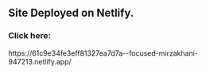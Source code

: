 ## Site Deployed on Netlify.

<h3>Click here:</h3> https://61c9e34fe3eff81327ea7d7a--focused-mirzakhani-947213.netlify.app/
